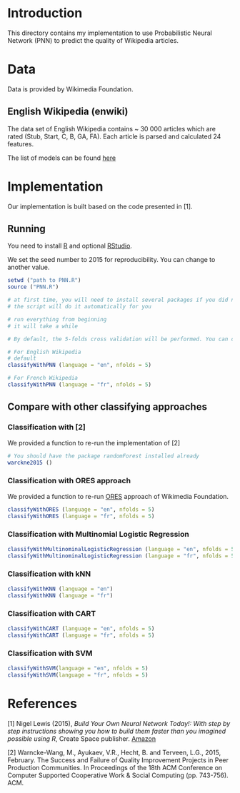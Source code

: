 # Introduction

This directory contains my implementation to use Probabilistic Neural Network (PNN) to predict the quality of Wikipedia articles.

# Data

Data is provided by Wikimedia Foundation.

## English Wikipedia (enwiki)

The data set of English Wikipedia contains ~ 30 000 articles which are rated (Stub, Start, C, B, GA, FA). Each article is parsed and calculated 24 features.

The list of models can be found [here](https://github.com/wiki-ai/wikiclass/blob/master/wikiclass/feature_lists/enwiki.py)

# Implementation

Our implementation is built based on the code presented in [1].

## Running

You need to install [R](https://www.r-project.org/) and optional [RStudio](https://www.rstudio.com/).

We set the seed number to 2015 for reproducibility. You can change to another value.

```r
setwd ("path to PNN.R")
source ("PNN.R")

# at first time, you will need to install several packages if you did not install them before
# the script will do it automatically for you

# run everything from beginning
# it will take a while

# By default, the 5-folds cross validation will be performed. You can change the parameter *nfolds* as you wish.

# For English Wikipedia
# default
classifyWithPNN (language = "en", nfolds = 5)

# For French Wikipedia
classifyWithPNN (language = "fr", nfolds = 5)
```
## Compare with other classifying approaches

### Classification with [2]

We provided a function to re-run the implementation of [2]

```r
# You should have the package randomForest installed already
warckne2015 ()
```

### Classification with ORES approach

We provided a function to re-run [ORES](https://blog.wikimedia.org/2015/11/30/artificial-intelligence-x-ray-specs) approach of Wikimedia Foundation.

```r
classifyWithORES (language = "en", nfolds = 5)
classifyWithORES (language = "fr", nfolds = 5)
```

### Classification with Multinomial Logistic Regression

```r
classifyWithMultinominalLogisticRegression (language = "en", nfolds = 5)
classifyWithMultinominalLogisticRegression (language = "fr", nfolds = 5)
```

### Classification with kNN

```r
classifyWithKNN (language = "en")
classifyWithKNN (language = "fr")
```


### Classification with CART

```r
classifyWithCART (language = "en", nfolds = 5)
classifyWithCART (language = "fr", nfolds = 5)
```


### Classification with SVM

```r
classifyWithSVM(language = "en", nfolds = 5)
classifyWithSVM(language = "fr", nfolds = 5)
```

# References

[1] Nigel Lewis (2015), *Build Your Own Neural Network Today!: With step by step instructions showing you how to build them faster than you imagined possible using R*, Create Space publisher. [Amazon](http://www.amazon.com/Build-Your-Neural-Network-Today/dp/1519101236/ref=sr_1_1?ie=UTF8&qid=1451808556&sr=8-1&keywords=build+your+own+neural+network+todays)

[2] Warncke-Wang, M., Ayukaev, V.R., Hecht, B. and Terveen, L.G., 2015, February. The Success and Failure of Quality Improvement Projects in Peer Production Communities. In Proceedings of the 18th ACM Conference on Computer Supported Cooperative Work & Social Computing (pp. 743-756). ACM.